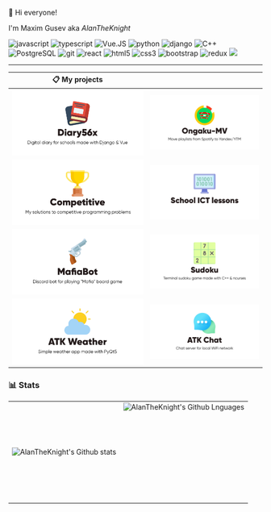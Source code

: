 :wave: Hi everyone!

I'm Maxim Gusev aka *AlanTheKnight*


<img alt="javascript" src="https://img.shields.io/badge/javascript-000000.svg?&style=for-the-badge&logo=javascript&logoColor=F7DF1E" />
<img alt="typescript" src="https://img.shields.io/badge/typescript-007ACC.svg?&style=for-the-badge&logo=typescript&logoColor=fff" />
<img alt="Vue.JS" src="https://img.shields.io/badge/vuejs-4FC08D.svg?&style=for-the-badge&logo=vuedotjs&logoColor=fff">
<img alt="python" src="https://img.shields.io/badge/python-3776AB.svg?&style=for-the-badge&logo=python&logoColor=fff">
<img alt="django" src="https://img.shields.io/badge/django-092E20.svg?&style=for-the-badge&logo=django&logoColor=fff">
<img alt="C++" src="https://img.shields.io/badge/c++-00599C.svg?&style=for-the-badge&logo=cplusplus&logoColor=fff">
<img alt="PostgreSQL" src="https://img.shields.io/badge/postgresql-4169E1.svg?&style=for-the-badge&logo=postgresql&logoColor=fff">
<img alt="git" src="https://img.shields.io/badge/git-F05033.svg?&style=for-the-badge&logo=git&logoColor=fff" />
<img alt="react" src="https://img.shields.io/badge/react-61DAFB.svg?&style=for-the-badge&logo=react&logoColor=fff" />
<img alt="html5" src="https://img.shields.io/badge/html-E34F26.svg?&style=for-the-badge&logo=html5&logoColor=fff" />
<img alt="css3" src="https://img.shields.io/badge/css-1572B6.svg?&style=for-the-badge&logo=css3&logoColor=fff" />
<img alt="bootstrap" src="https://img.shields.io/badge/bootstrap-7610F7.svg?&style=for-the-badge&logo=bootstrap&logoColor=fff" />
<img alt="redux" src="https://img.shields.io/badge/redux-764ABC.svg?&style=for-the-badge&logo=redux&logoColor=fff"/>
<img src="https://img.shields.io/badge/linux-FCC624.svg?&style=for-the-badge&logo=linux&logoColor=000"/>

---

|📋 My projects||
|-|-|
|[![Diary56x](diary56x-preview.png)](https://github.com/AlanTheKnight/diary56x)|[![Ongaku MV](ongaku-mv-preview.png)](https://github.com/AlanTheKnight/ongaku-mv)|
|[![Competitive](competitive-preview.png)](https://github.com/AlanTheKnight/competitive)|[![School ICT Lessons](school-ict-lessons-preview.png)](https://github.com/AlanTheKnight/school-ict-lessons)|
|[![Mafia Bot](mafia-bot-preview.png)](https://github.com/AlanTheKnight/mafia)|[![Sudoku](sudoku-preview.png)](https://github.com/AlanTheKnight/sudoku)|
|[![ATK Weather](atk-weather-preview.png)](https://github.com/AlanTheKnight/atk-weather)|[![ATK Chat](atk-chat-preview.png)](https://github.com/AlanTheKnight/atk-chat)|

### 📊 Stats

<table>
  <tr>
    <td>
      <img align="left" src="https://github-readme-streak-stats.herokuapp.com/?user=AlanTheKnight&theme=radical&hide_border=true" alt="AlanTheKnight's Github stats"/>
    </td>
    <td>
      <img height="195px" align="right" alt="AlanTheKnight's Github Lnguages" src="https://github-readme-stats-eight-theta.vercel.app/api/top-langs/?username=AlanTheKnight&theme=radical&layout=compact&hide_border=true" />
    </td>
  </tr>
</table>
